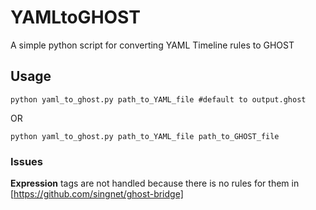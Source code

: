 # YAMLtoGHOST

A simple python script for converting YAML Timeline rules to GHOST

## Usage

```
python yaml_to_ghost.py path_to_YAML_file #default to output.ghost
```
OR

```
python yaml_to_ghost.py path_to_YAML_file path_to_GHOST_file 
```

###  Issues

**Expression** tags are not handled because there is no rules for them in [https://github.com/singnet/ghost-bridge]

